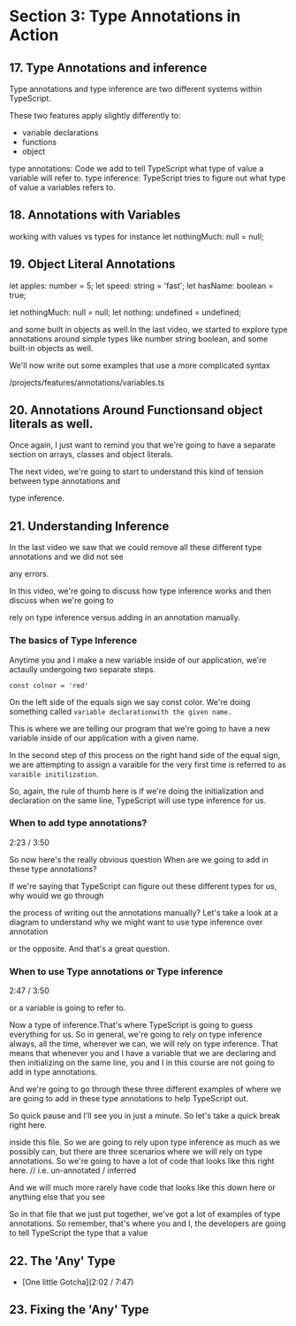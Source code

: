 # Section 3: Type Annotations in Action





## 17. Type Annotations and inference


Type annotations and type inference are two different systems within
TypeScript.


These two features apply slightly differently to:

-  variable declarations
- functions
- object


type annotations: Code we add to tell TypeScript what type of value a variable will refer to.
type inference: TypeScript tries to figure out what type of value a variables refers to.





## 18. Annotations with Variables


working with values vs types
for instance
let nothingMuch: null = null;

## 19. Object Literal Annotations



let apples: number = 5;
let speed: string = 'fast';
let hasName: boolean = true;

let nothingMuch: null = null;
let nothing: undefined = undefined;


and some built in objects as well.In the last video, we started to explore type annotations around simple types like number string boolean, and some built-in objects as well.

We'll now write out some examples that use a more complicated syntax

/projects/features/annotations/variables.ts



## 20. Annotations Around Functionsand object literals as well.

Once again, I just want to remind you that we're going to have a separate section on arrays, classes
and object literals.

The next video, we're going to start to understand this kind of tension between type annotations and

type inference.

## 21. Understanding Inference

In the last video we saw that we could remove all these different type annotations and we did not see

any errors.


In this video, we're going to discuss how type inference works and then discuss when we're going to

rely on type inference versus adding in an annotation manually.



### The basics of Type Inference

Anytime you and I make a new variable inside of our application, we're actaully undergoing two separate
steps.

`const colnor = 'red'`

On the left side of the equals sign we say const color. We're doing something called `variable declarationwith the given name.`

This is where we are telling our program that we're going to have a new variable inside of our application
with a given name.


In the second step of this process on the right hand side of the equal sign, we are attempting to assign a varaible
for the very first time is referred to as `varaible initilization`.


So, again, the rule of thumb here is if we're doing the initialization and declaration on the same line, TypeScript will use type inference for us.


### When to add type annotations?

2:23 / 3:50

So now here's the really obvious question When are we going to add in these type annotations?


If we're saying that TypeScript can figure out these different types for us, why would we go through

the process of writing out the annotations manually?
Let's take a look at a diagram to understand why we might want to use type inference over annotation

or the opposite.
And that's a great question.

### When to use Type annotations or Type inference


2:47 / 3:50

or a variable is going to refer to.

Now a type of inference.That's where TypeScript is going to guess everything for us.
So in general, we're going to rely on type inference always, all the time, wherever we can, we will
rely on type inference. That means that whenever you and I have a variable that we are declaring and then initializing on the same line, you and I in this course are not going to add in type annotations.

And we're going to go through these three different examples of where we are going to add in these type annotations to help TypeScript out.


So quick pause and I'll see you in just a minute.
So let's take a quick break right here.

inside this file. So we are going to rely upon type inference as much as we possibly can, but there are three scenarios where we will rely on type annotations.
So we're going to have a lot of code that looks like this right here. // i.e. un-annotated / inferred

And we will much more rarely have code that looks like this down here or anything else that you see

So in that file that we just put together, we've got a lot of examples of type annotations.
So remember, that's where you and I, the developers are going to tell TypeScript the type that a value




## 22. The 'Any' Type

- [One little Gotcha](2:02 / 7:47)


## 23. Fixing the 'Any' Type
